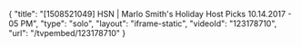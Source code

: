 {
    "title": "[1508521049] HSN | Marlo Smith's Holiday Host Picks 10.14.2017 - 05 PM",
    "type": "solo",
    "layout": "iframe-static",
    "videoId": "123178710",
    "url": "\/tvpembed\/123178710"
}